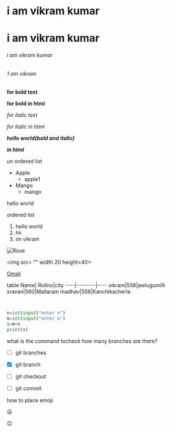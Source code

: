 <h1>i am vikram kumar</h1>

# i am vikram kumar

###### i am vikram kumar

<h6>1 am vikram</h6>

**for bold text**

<b> for bold in html </b>

*for italic text*

<i>for italic in html</i>

***hello world(bold and italic)***

<b><i>in html</b></i>


un ordered list

  - Apple
      - apple1
  - Mango
      - mango
      
hello world

ordered list

  1. hello world
  3. hii
  2. im vikram
  
  
![Rose](https://encrypted-tbn0.gstatic.com/images?q=tbn%3AANd9GcQarR1pbhHaY6d17XsfyyUXmo9L4IIPfdCAFA&usqp=CAU)



 <img src= "" width 20 height=40>
 
 
 [Gmail](www.google.com)
 
 
table 
 Name| Rollno|city
 ----|--------|----
 vikram|558|jeelugumilli
 sravan|560|Mallaram
 madhav|556|Kanchikacherla
 
 
 
```python


n=int(input("enter n")
m=int(input("enter m")
s=m+n
print(s)
```

what is the command tocheck how many branches are there?
- [ ] git branches
- [x] git branch
- [ ] git checkout
- [ ] git commit


how to place emoji

 :stuck_out_tongue_winking_eye:
 
:wink:


